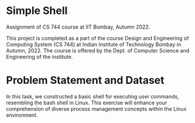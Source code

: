 # Simple Shell

Assignment of CS 744 course at IIT Bombay, Autumn 2022.

This project is completed as a part of the course Design and Engineering of Computing System (CS 744) at Indian Institute of Technology Bombay in Autumn, 2022. The course is offered by the Dept. of Computer Science and Engineering of the institute.


# Problem Statement and Dataset


In this task, we constructed a basic shell for executing user commands, resembling the bash shell in Linux. This exercise will enhance your comprehension of diverse process management concepts within the Linux environment.
